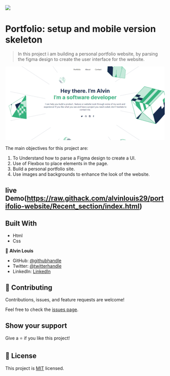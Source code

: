 ![](https://img.shields.io/badge/Microverse-blueviolet)

# Portfolio: setup and mobile version skeleton

> In this project i am building a personal portfolio website, by parsing the figma design to create the user interface for the website.

![screenshot](./app_screenshot.png)

The main objectives for this project are:

1. To Understand how to parse a Figma design to create a UI.
2. Use of Flexbox to place elements in the page.
3. Build a personal portfolio site.
4. Use images and backgrounds to enhance the look of the website.

## live Demo(https://raw.githack.com/alvinlouis29/portifolio-website/Recent_section/index.html)
## Built With

- Html
- Css

👤 **Alvin Louis**

- GitHub: [@githubhandle](https://github.com/alvinlouis29)
- Twitter: [@twitterhandle](https://twitter.com/louisssegawa)
- LinkedIn: [LinkedIn](https://www.linkedin.com/in/alvin-louis-632026183/)

## 🤝 Contributing

Contributions, issues, and feature requests are welcome!

Feel free to check the [issues page](../../issues/).

## Show your support

Give a ⭐️ if you like this project!

## 📝 License

This project is [MIT](./MIT.md) licensed.
